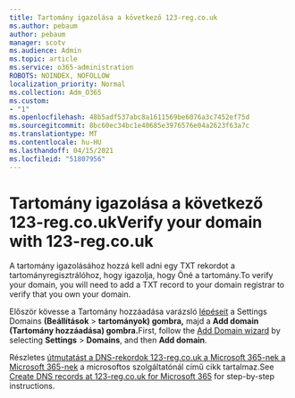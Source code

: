 ```yaml
---
title: Tartomány igazolása a következő 123-reg.co.uk
ms.author: pebaum
author: pebaum
manager: scotv
ms.audience: Admin
ms.topic: article
ms.service: o365-administration
ROBOTS: NOINDEX, NOFOLLOW
localization_priority: Normal
ms.collection: Adm_O365
ms.custom:
- "1"
ms.openlocfilehash: 48b5adf537abc8a1611569be6076a3c7452ef75d
ms.sourcegitcommit: 8bc60ec34bc1e40685e3976576e04a2623f63a7c
ms.translationtype: MT
ms.contentlocale: hu-HU
ms.lasthandoff: 04/15/2021
ms.locfileid: "51807956"
---
```

# <a name="verify-your-domain-with-123-regcouk"></a><span data-ttu-id="5e819-102">Tartomány igazolása a következő 123-reg.co.uk</span><span class="sxs-lookup"><span data-stu-id="5e819-102">Verify your domain with 123-reg.co.uk</span></span>

<span data-ttu-id="5e819-103">A tartomány igazolásához hozzá kell adni egy TXT rekordot a tartományregisztrálóhoz, hogy igazolja, hogy Öné a tartomány.</span><span class="sxs-lookup"><span data-stu-id="5e819-103">To verify your domain, you will need to add a TXT record to your domain registrar to verify that you own your domain.</span></span> 

<span data-ttu-id="5e819-104">Először kövesse a Tartomány hozzáadása varázsló [lépéseit](https://admin.microsoft.com/Adminportal#/Domains) a Settings Domains **(Beállítások** \> **tartományok) gombra,** majd a **Add domain (Tartomány hozzáadása) gombra.**</span><span class="sxs-lookup"><span data-stu-id="5e819-104">First, follow the [Add Domain wizard](https://admin.microsoft.com/Adminportal#/Domains) by selecting **Settings** \> **Domains**, and then **Add domain**.</span></span>
  
<span data-ttu-id="5e819-105">Részletes [útmutatást a DNS-rekordok 123-reg.co.uk a Microsoft 365-nek a Microsoft 365-nek](https://docs.microsoft.com/microsoft-365/admin/dns/create-dns-records-at-123-reg-co-uk) a microsoftos szolgáltatónál című cikk tartalmaz.</span><span class="sxs-lookup"><span data-stu-id="5e819-105">See [Create DNS records at 123-reg.co.uk for Microsoft 365](https://docs.microsoft.com/microsoft-365/admin/dns/create-dns-records-at-123-reg-co-uk) for step-by-step instructions.</span></span>